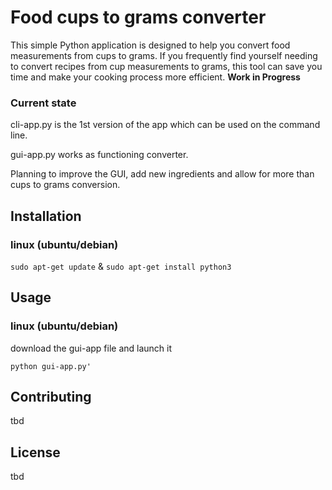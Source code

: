 # Food cups to grams converter
This simple Python application is designed to help you convert food measurements from cups to grams. If you frequently find yourself needing to convert recipes from cup measurements to grams, this tool can save you time and make your cooking process more efficient.
__**Work in Progress**__

### Current state
cli-app.py is the 1st version of the app which can be used on the command line.

gui-app.py works as functioning converter.

Planning to improve the GUI, add new ingredients and allow for more than cups to grams conversion.

## Installation

### linux (ubuntu/debian)
```sudo apt-get update```
 & 
```sudo apt-get install python3```

## Usage

### linux (ubuntu/debian)
download the gui-app file and launch it 

```python gui-app.py'```


## Contributing

tbd

## License

tbd
